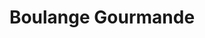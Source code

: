 ---
title: "Boulange Gourmande"
url: /sainte-catherine-de-la-jacques-cartier/boulange-gourmande/
shop: bakery
---